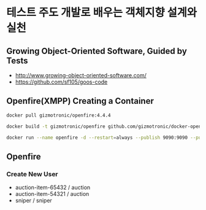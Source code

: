 # 테스트 주도 개발로 배우는 객체지향 설계와 실천

## Growing Object-Oriented Software, Guided by Tests
* http://www.growing-object-oriented-software.com/
* https://github.com/sf105/goos-code

## Openfire(XMPP) Creating a Container

```bash
docker pull gizmotronic/openfire:4.4.4

docker build -t gizmotronic/openfire github.com/gizmotronic/docker-openfire

docker run --name openfire -d --restart=always --publish 9090:9090 --publish 5222:5222 --publish 7777:7777 --volume /tmp/docker/openfire:/var/lib/openfire gizmotronic/openfire:4.4.4
```

## Openfire
### Create New User 
* auction-item-65432 / auction
* auction-item-54321 / auction
* sniper / sniper